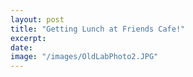 ```yaml
---
layout: post
title: "Getting Lunch at Friends Cafe!"
excerpt: 
date: 
image: "/images/OldLabPhoto2.JPG"
---
```


